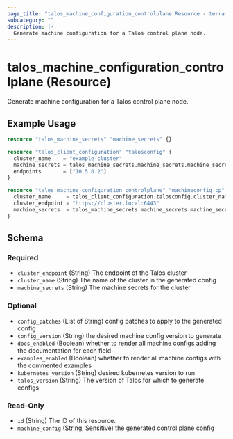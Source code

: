 ```yaml
---
page_title: "talos_machine_configuration_controlplane Resource - terraform-provider-talos"
subcategory: ""
description: |-
  Generate machine configuration for a Talos control plane node.
---
```


# talos_machine_configuration_controlplane (Resource)

Generate machine configuration for a Talos control plane node.

## Example Usage

```terraform
resource "talos_machine_secrets" "machine_secrets" {}

resource "talos_client_configuration" "talosconfig" {
  cluster_name    = "example-cluster"
  machine_secrets = talos_machine_secrets.machine_secrets.machine_secrets
  endpoints       = ["10.5.0.2"]
}

resource "talos_machine_configuration_controlplane" "machineconfig_cp" {
  cluster_name     = talos_client_configuration.talosconfig.cluster_name
  cluster_endpoint = "https://cluster.local:6443"
  machine_secrets  = talos_machine_secrets.machine_secrets.machine_secrets
}
```
<!-- schema generated by tfplugindocs -->
## Schema

### Required

- `cluster_endpoint` (String) The endpoint of the Talos cluster
- `cluster_name` (String) The name of the cluster in the generated config
- `machine_secrets` (String) The machine secrets for the cluster

### Optional

- `config_patches` (List of String) config patches to apply to the generated config
- `config_version` (String) the desired machine config version to generate
- `docs_enabled` (Boolean) whether to render all machine configs adding the documentation for each field
- `examples_enabled` (Boolean) whether to render all machine configs with the commented examples
- `kubernetes_version` (String) desired kubernetes version to run
- `talos_version` (String) The version of Talos for which to generate configs

### Read-Only

- `id` (String) The ID of this resource.
- `machine_config` (String, Sensitive) the generated control plane config
